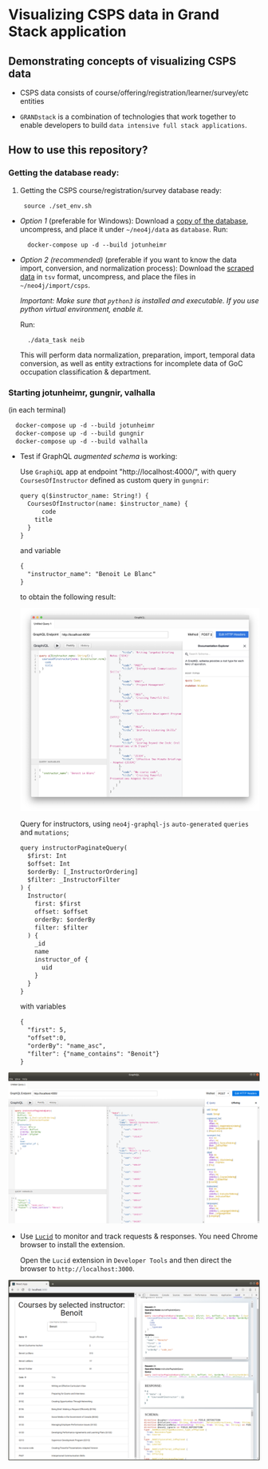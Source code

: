 # Visualizing CSPS data in Grand Stack application

## Demonstrating concepts of visualizing CSPS data

- CSPS data consists of course/offering/registration/learner/survey/etc entities

- `GRANDstack` is a combination of technologies that work together to enable developers to build `data intensive full stack applications`.

## How to use this repository?

### Getting the database ready:

1. Getting the CSPS course/registration/survey database ready:

        source ./set_env.sh

- *Option 1* (preferable for Windows): Download a [copy of the database](https://drive.google.com/open?id=1hq8GLQYRRDwH2oKzeebdxU-kznIiCsAc), uncompress, and place it under `~/neo4j/data` as `database`. Run:

        docker-compose up -d --build jotunheimr

- *Option 2 (recommended)* (preferable if you want to know the data import, conversion, and normalization process): Download the [scraped data](https://drive.google.com/open?id=1L_qXTCLYg_Dc4E4FY9cCZ8_RXHSWDKT-) in `tsv` format, uncompress, and place the files in `~/neo4j/import/csps`.

  *Important: Make sure that `python3` is installed and executable. If you use python virtual environment, enable it.*

  Run:

        ./data_task neib

  This will perform data normalization, preparation, import, temporal data conversion, as well as entity extractions for incomplete data of GoC occupation classification & department.

### Starting jotunheimr, gungnir, valhalla

  (in each terminal)

      docker-compose up -d --build jotunheimr
      docker-compose up -d --build gungnir
      docker-compose up -d --build valhalla

- Test if GraphQL *augmented schema* is working:

  Use `GraphiQL` app at endpoint "http://localhost:4000/", with query `CoursesOfInstructor` defined as custom query in `gungnir`:

      query q($instructor_name: String!) {
      	CoursesOfInstructor(name: $instructor_name) {
        	code
          title
      	}
      }

  and variable

      {
        "instructor_name": "Benoit Le Blanc"
      }

  to obtain the following result:

  ![Test GraphQL augmented schema](images/test-augmented-schema.png)

  Query for instructors, using `neo4j-graphql-js` `auto-generated` `queries` and `mutations`;

      query instructorPaginateQuery(
        $first: Int
        $offset: Int
        $orderBy: [_InstructorOrdering]
        $filter: _InstructorFilter
      ) {
        Instructor(
          first: $first
          offset: $offset
          orderBy: $orderBy
          filter: $filter
        ) {
          _id
          name
          instructor_of {
            uid
          }
        }
      }

  with variables

      {
        "first": 5,
        "offset":0,
        "orderBy": "name_asc",
        "filter": {"name_contains": "Benoit"}
      }

![Test GraphQL auto-generated query](images/test-graphql-autogen.png)

- Use [`Lucid`](https://reactlucid.io/) to monitor and track requests & responses. You need Chrome browser to install the extension.

  Open the `Lucid` extension in `Developer Tools` and then direct the browser to `http://localhost:3000`.

![Test Lucid](images/test-lucid.png)
